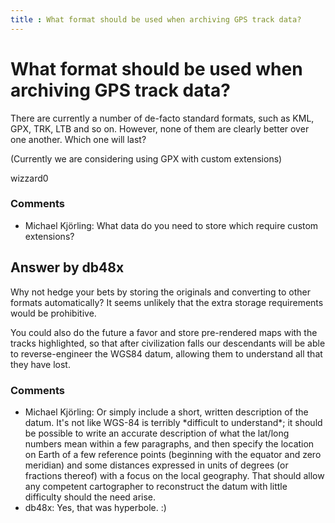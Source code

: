 ```yaml
---
title : What format should be used when archiving GPS track data?
---
```

What format should be used when archiving GPS track data?
=====================
There are currently a number of de-facto standard formats, such as KML,
GPX, TRK, LTB and so on. However, none of them are clearly better over
one another. Which one will last?

(Currently we are considering using GPX with custom extensions)

wizzard0

### Comments ###
* Michael Kjörling: What data do you need to store which require custom extensions?


Answer by db48x
----------------
Why not hedge your bets by storing the originals and converting to other
formats automatically? It seems unlikely that the extra storage
requirements would be prohibitive.

You could also do the future a favor and store pre-rendered maps with
the tracks highlighted, so that after civilization falls our descendants
will be able to reverse-engineer the WGS84 datum, allowing them to
understand all that they have lost.

### Comments ###
* Michael Kjörling: Or simply include a short, written description of the datum. It's not
like WGS-84 is terribly \*difficult to understand\*; it should be
possible to write an accurate description of what the lat/long numbers
mean within a few paragraphs, and then specify the location on Earth of
a few reference points (beginning with the equator and zero meridian)
and some distances expressed in units of degrees (or fractions thereof)
with a focus on the local geography. That should allow any competent
cartographer to reconstruct the datum with little difficulty should the
need arise.
* db48x: Yes, that was hyperbole. :)

